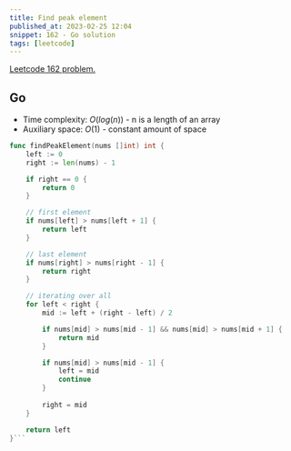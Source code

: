 ```yaml
---
title: Find peak element
published_at: 2023-02-25 12:04
snippet: 162 - Go solution
tags: [leetcode]
---
```


[Leetcode 162 problem.](https://leetcode.com/find-peak-element/)

## Go

- Time complexity: $O(log(n))$ - n is a length of an array
- Auxiliary space: $O(1)$ - constant amount of space

```go
func findPeakElement(nums []int) int {
    left := 0
    right := len(nums) - 1

    if right == 0 {
        return 0
    }

	// first element
    if nums[left] > nums[left + 1] {
        return left
    }

	// last element
    if nums[right] > nums[right - 1] {
        return right
    }

	// iterating over all
    for left < right {
        mid := left + (right - left) / 2

        if nums[mid] > nums[mid - 1] && nums[mid] > nums[mid + 1] {
            return mid
        }

        if nums[mid] > nums[mid - 1] {
            left = mid
            continue
        }
        
        right = mid
    }

    return left
}```